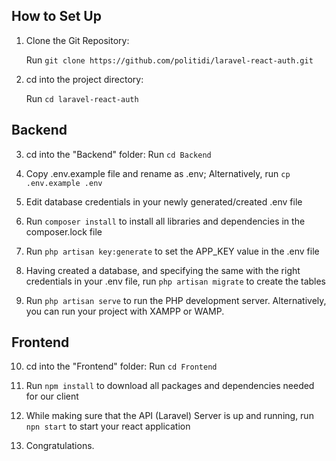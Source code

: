 ## How to Set Up



1. Clone the Git Repository:

   Run ```git clone https://github.com/politidi/laravel-react-auth.git```

2. cd into the project directory:

   Run ```cd laravel-react-auth```

## Backend
3. cd into the "Backend" folder:
   Run ```cd Backend``` 

4. Copy .env.example file and rename as .env; 
Alternatively, run ```cp .env.example .env```

5. Edit database credentials in your newly generated/created .env file

6. Run ```composer install``` to install all libraries and dependencies in the composer.lock file

7. Run ```php artisan key:generate``` to set the APP_KEY value in the .env file

8. Having created a database, and specifying the same with the right credentials in your .env file, run ```php artisan migrate``` to create the tables

9. Run ```php artisan serve``` to run the PHP development server. Alternatively, you can run your project with XAMPP or WAMP.

## Frontend

10. cd into the "Frontend" folder:
   Run ```cd Frontend```

11. Run ```npm install``` to download all packages and dependencies needed for our client

12. While making sure that the API (Laravel) Server is up and running, run ```npn start``` to start your react application

13. Congratulations.
